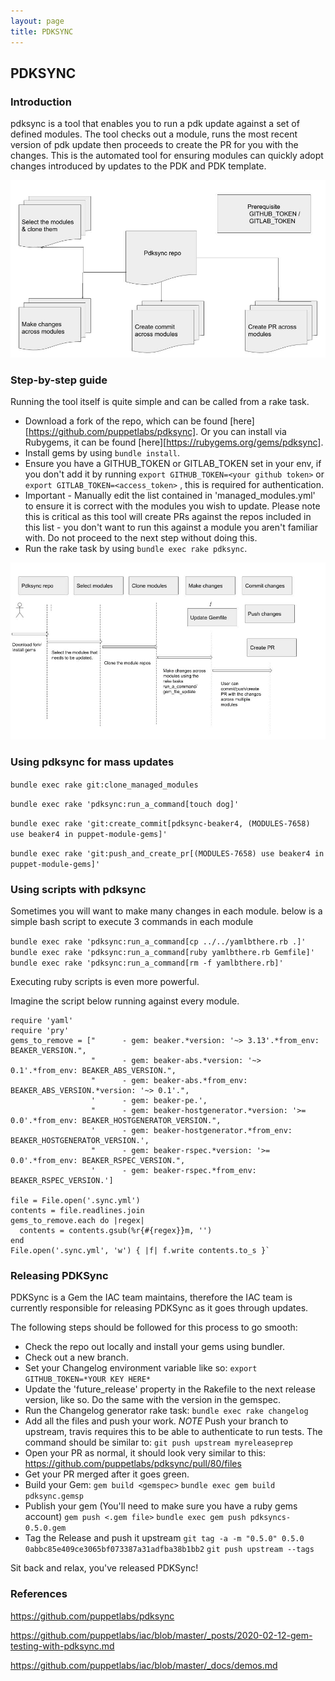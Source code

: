 ```yaml
---
layout: page
title: PDKSYNC
---
```


## PDKSYNC

### Introduction

pdksync is a tool that enables you to run a pdk update against a set of defined modules. 
The tool checks out a module, runs the most recent version of pdk update then proceeds to create the PR for you with the changes. 
This is the automated tool for ensuring modules can quickly adopt changes introduced by updates to the PDK and PDK template. 

![pdksync - configurations](pdksyncArchitecture.jpg)

### Step-by-step guide

Running the tool itself is quite simple and can be called from a rake task.

- Download a fork of the repo, which can be found [here][https://github.com/puppetlabs/pdksync]. 
Or you can install via Rubygems, it can be found [here][https://rubygems.org/gems/pdksync]. 
- Install gems by using `bundle install`. 
- Ensure you have a GITHUB_TOKEN or GITLAB_TOKEN set in your env, if you don't add it by running `export GITHUB_TOKEN=<your github token>` or `export GITLAB_TOKEN=<access_token>` , this is required for authentication. 
- Important - Manually edit the list contained in 'managed_modules.yml' to ensure it is correct with the modules you wish to update. 
Please note this is critical as this tool will create PRs against the repos included in this list - you don't want to run this against a module you aren't familiar with. 
Do not proceed to the next step without doing this. 
- Run the rake task by using `bundle exec rake pdksync`. 

![pdksync - flowchart](pdksyncFlowchart.jpg)

### Using pdksync for mass updates

`bundle exec rake git:clone_managed_modules`

`bundle exec rake 'pdksync:run_a_command[touch dog]'`

`bundle exec rake 'git:create_commit[pdksync-beaker4, (MODULES-7658) use beaker4 in puppet-module-gems]'`

`bundle exec rake 'git:push_and_create_pr[(MODULES-7658) use beaker4 in puppet-module-gems]'`

### Using scripts with pdksync

Sometimes you will want to make many changes in each module. below is a simple bash script to execute 3 commands in each module

`bundle exec rake 'pdksync:run_a_command[cp ../../yamlbthere.rb .]'`
`bundle exec rake 'pdksync:run_a_command[ruby yamlbthere.rb Gemfile]'`
`bundle exec rake 'pdksync:run_a_command[rm -f yamlbthere.rb]'`

Executing ruby scripts is even more powerful. 

Imagine the script below running against every module. 

```
require 'yaml'
require 'pry'
gems_to_remove = ["      - gem: beaker.*version: '~> 3.13'.*from_env: BEAKER_VERSION.",
                  "      - gem: beaker-abs.*version: '~> 0.1'.*from_env: BEAKER_ABS_VERSION.",
                  "      - gem: beaker-abs.*from_env: BEAKER_ABS_VERSION.*version: '~> 0.1'.",
                  '      - gem: beaker-pe.',
                  "      - gem: beaker-hostgenerator.*version: '>= 0.0'.*from_env: BEAKER_HOSTGENERATOR_VERSION.",
                  '      - gem: beaker-hostgenerator.*from_env: BEAKER_HOSTGENERATOR_VERSION.',
                  "      - gem: beaker-rspec.*version: '>= 0.0'.*from_env: BEAKER_RSPEC_VERSION.",
                  '      - gem: beaker-rspec.*from_env: BEAKER_RSPEC_VERSION.']

file = File.open('.sync.yml')
contents = file.readlines.join
gems_to_remove.each do |regex|
  contents = contents.gsub(%r{#{regex}}m, '')
end
File.open('.sync.yml', 'w') { |f| f.write contents.to_s }`
```

### Releasing PDKSync

PDKSync is a Gem the IAC team maintains, therefore the IAC team is currently responsible for releasing PDKSync as it goes through updates.

The following steps should be followed for this process to go smooth:

- Check the repo out locally and install your gems using bundler.
- Check out a new branch.
- Set your Changelog environment variable like so:
`export GITHUB_TOKEN=*YOUR KEY HERE*`
- Update the 'future_release' property in the Rakefile to the next release version, like so. Do the same with the version in the gemspec.
- Run the Changelog generator rake task:
`bundle exec rake changelog`
- Add all the files and push your work. *NOTE* Push your branch to upstream, travis requires this to be able to authenticate to run tests. The command should be similar to:
`git push upstream myreleaseprep`
- Open your PR as normal, it should look very similar to this: https://github.com/puppetlabs/pdksync/pull/80/files
- Get your PR merged after it goes green.
- Build your Gem:
`gem build <gemspec>`
`bundle exec gem build pdksync.gemsp`
- Publish your gem (You'll need to make sure you have a ruby gems account)
`gem push <.gem file>`
`bundle exec gem push pdksyncs-0.5.0.gem`
- Tag the Release and push it upstream
`git tag -a -m "0.5.0" 0.5.0 0abbc85e409ce3065bf073387a31adfba38b1bb2`
`git push upstream --tags`

Sit back and relax, you've released PDKSync!

### References

https://github.com/puppetlabs/pdksync 

https://github.com/puppetlabs/iac/blob/master/_posts/2020-02-12-gem-testing-with-pdksync.md 

https://github.com/puppetlabs/iac/blob/master/_docs/demos.md 

